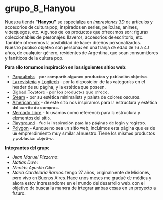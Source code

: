 # grupo_8_Hanyou

Nuestra tienda **"Hanyou"** se especializa en *Impresiones 3D* de artículos y accesorios de cultura pop, inspirados en series, 
películas, animes, videojuegos, etc. Algunos de los productos que ofrecemos son: figuras coleccionables de personajes, llaveros, 
accesorios de escritorio, etc. También ofrecemos la posibilidad de hacer diseños personalizados.
Nuestro público objetivo son personas en una franja de edad de 16 a 40 años, de cualquier género, residentes de Argentina, 
que sean consumidores y fanáticos de la cultura pop. 

**Para ello tomamos inspiración en los siguientes sitios web:**
- [Popcultcha](https://www.popcultcha.com.au/) - por compartir algunos productos y población objetivo.
- [La revisteria](https://www.larevisteriacomics.com/) y [Logitech](https://www.logitechstore.com.ar/) - por la disposición de las categorías en el header de su página, y la estética que poseen.
- [Bigbad Toystore](https://www.bigbadtoystore.com/) - por los productos que ofrece.
- [Steam](https://store.steampowered.com/) - por su estética minimalista y paleta de colores oscuros.
- [American mix](https://www.americanmix.shop/) - de este sitio nos inspiramos para la estructura y estética del carrito de compras.
- [Mercado Libre](https://www.mercadolibre.com.ar/) - lo usamos como referencia para la estructura y elementos del sitio.
- [Playground](https://playground.digitalhouse.com/) - fue la inspiración para las páginas de login y registro.
- [Polygon](https://instagram.com/polygon3d.pos?igshid=YmMyMTA2M2Y=) - Aunque no sea un sitio web, incluimos esta página que es de un emprendimiento muy similar al nuestro. Tiene los mismos productos y población objetivo.

**Integrantes del grupo**
- *Juan Manuel Pizzorno*:
- *Matias Dure*:
- *Nicolás Agustín Cilio*:
- *Maria Candelaria Barrios:* tengo 27 años, originalmente de Misiones, pero vivo en Buenos Aires. Hace unos meses me gradué de médica y ahora estoy ingresandome en el mundo del desarrollo web, con el objetivo de buscar la manera de integrar ambas cosas en un proyecto a futuro.    
